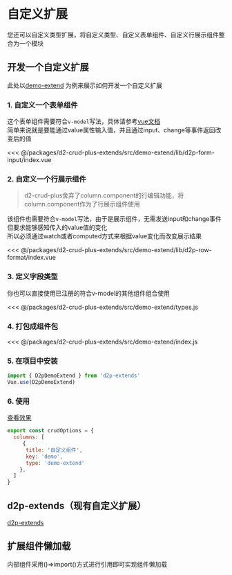 # 自定义扩展
您还可以自定义类型扩展，将自定义类型、自定义表单组件、自定义行展示组件整合为一个模块  

## 开发一个自定义扩展
此处以[demo-extend](https://github.com/greper/d2-crud-plus/tree/master/packages/d2-crud-plus-extends/src/demo-extend)
为例来展示如何开发一个自定义扩展    

### 1. 自定义一个表单组件
这个表单组件需要符合`v-model`写法，具体请参考[vue文档](https://cn.vuejs.org/v2/guide/components-custom-events.html#自定义组件的-v-model)     
简单来说就是要能通过value属性输入值，并且通过input、change等事件返回改变后的值

<<< @/packages/d2-crud-plus-extends/src/demo-extend/lib/d2p-form-input/index.vue

### 2. 自定义一个行展示组件
>d2-crud-plus舍弃了column.component的行编辑功能，将column.component作为了行展示组件使用

该组件也需要符合`v-model`写法，由于是展示组件，无需发送input和change事件   
但要求能够感知传入的value值的变化   
所以必须通过watch或者computed方式来根据value变化而改变展示结果



<<< @/packages/d2-crud-plus-extends/src/demo-extend/lib/d2p-row-format/index.vue


### 3. 定义字段类型

你也可以直接使用已注册的符合v-model的其他组件组合使用

<<< @/packages/d2-crud-plus-extends/src/demo-extend/types.js


### 4. 打包成组件包

<<< @/packages/d2-crud-plus-extends/src/demo-extend/index.js


### 5. 在项目中安装

```js
import { D2pDemoExtend } from 'd2p-extends' 
Vue.use(D2pDemoExtend)
```
### 6. 使用
[查看效果](http://preview.d2-crud-plus.docmirror.cn/D2CrudPlusExample/index.html#/demo/form/slot) 
```js
export const crudOptions = {
  columns: [
     {
      title: '自定义组件',
      key: 'demo',
      type: 'demo-extend'
    }, 
  ]
}
```

## d2p-extends（现有自定义扩展）
[d2p-extends](https://github.com/greper/d2-crud-plus/tree/master/packages/d2-crud-plus-extends)



## 扩展组件懒加载
内部组件采用()=>import()方式进行引用即可实现组件懒加载


